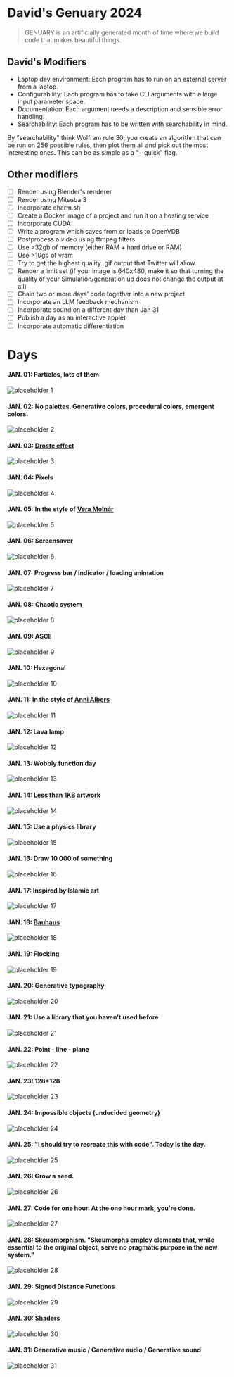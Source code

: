 # David's Genuary 2024
> GENUARY is an artificially generated month of time where we build code that makes beautiful things. 

## David's Modifiers
- Laptop dev environment: Each program has to run on an external server from a laptop.
- Configurability: Each program has to take CLI arguments with a large input parameter space.
- Documentation: Each argument needs a description and sensible error handling.
- Searchability: Each program has to be written with searchability in mind. 

By "searchability" think Wolfram rule 30; you create an algorithm that can be run on 256 possible rules, then plot them all and pick out the most interesting ones. This can be as simple as a "--quick" flag.

## Other modifiers
- [ ] Render using Blender's renderer
- [ ] Render using Mitsuba 3
- [ ] Incorporate charm.sh
- [ ] Create a Docker image of a project and run it on a hosting service
- [ ] Incorporate CUDA
- [ ] Write a program which saves from or loads to OpenVDB
- [ ] Postprocess a video using ffmpeg filters
- [ ] Use >32gb of memory (either RAM + hard drive or RAM)
- [ ] Use >10gb of vram
- [ ] Try to get the highest quality .gif output that Twitter will allow.
- [ ] Render a limit set (if your image is 640x480, make it so that turning the quality of your Simulation/generation up does not change the output at all)
- [ ] Chain two or more days' code together into a new project 
- [ ] Incorporate an LLM feedback mechanism
- [ ] Incorporate sound on a different day than Jan 31
- [ ] Publish a day as an interactive applet
- [ ] Incorporate automatic differentiation

# Days

#### JAN. 01: Particles, lots of them.
![placeholder 1](placeholder/day01placeholder.png)

#### JAN. 02: No palettes. Generative colors, procedural colors, emergent colors.
![placeholder 2](placeholder/day02placeholder.png)

#### JAN. 03: [Droste effect](https://en.wikipedia.org/wiki/Droste_effect)
![placeholder 3](placeholder/day03placeholder.png)

#### JAN. 04: Pixels
![placeholder 4](placeholder/day04placeholder.png)

#### JAN. 05: In the style of [Vera Molnár](https://en.wikipedia.org/wiki/Vera_Moln%C3%A1r)
![placeholder 5](placeholder/day05placeholder.png)

#### JAN. 06: Screensaver
![placeholder 6](placeholder/day06placeholder.png)

#### JAN. 07: Progress bar / indicator / loading animation
![placeholder 7](placeholder/day07placeholder.png)

#### JAN. 08: Chaotic system
![placeholder 8](placeholder/day08placeholder.png)

#### JAN. 09: ASCII
![placeholder 9](placeholder/day09placeholder.png)

#### JAN. 10: Hexagonal
![placeholder 10](placeholder/day10placeholder.png)

#### JAN. 11: In the style of [Anni Albers](https://en.wikipedia.org/wiki/Anni_Albers)
![placeholder 11](placeholder/day11placeholder.png)

#### JAN. 12: Lava lamp
![placeholder 12](placeholder/day12placeholder.png)

#### JAN. 13: Wobbly function day
![placeholder 13](placeholder/day13placeholder.png)

#### JAN. 14: Less than 1KB artwork
![placeholder 14](placeholder/day14placeholder.png)

#### JAN. 15: Use a physics library
![placeholder 15](placeholder/day15placeholder.png)

#### JAN. 16: Draw 10 000 of something
![placeholder 16](placeholder/day16placeholder.png)

#### JAN. 17: Inspired by Islamic art
![placeholder 17](placeholder/day17placeholder.png)

#### JAN. 18: [Bauhaus](https://en.wikipedia.org/wiki/Bauhaus)
![placeholder 18](placeholder/day18placeholder.png)

#### JAN. 19: Flocking
![placeholder 19](placeholder/day19placeholder.png)

#### JAN. 20: Generative typography
![placeholder 20](placeholder/day20placeholder.png)

#### JAN. 21: Use a library that you haven't used before
![placeholder 21](placeholder/day21placeholder.png)

#### JAN. 22: Point - line - plane
![placeholder 22](placeholder/day22placeholder.png)

#### JAN. 23: 128\*128
![placeholder 23](placeholder/day23placeholder.png)

#### JAN. 24: Impossible objects (undecided geometry)
![placeholder 24](placeholder/day24placeholder.png)

#### JAN. 25: "I should try to recreate this with code". Today is the day.
![placeholder 25](placeholder/day25placeholder.png)

#### JAN. 26: Grow a seed.
![placeholder 26](placeholder/day26placeholder.png)

#### JAN. 27: Code for one hour. At the one hour mark, you're done.
![placeholder 27](placeholder/day27placeholder.png)

#### JAN. 28: Skeuomorphism. "Skeumorphs employ elements that, while essential to the original object, serve no pragmatic purpose in the new system."
![placeholder 28](placeholder/day28placeholder.png)

#### JAN. 29: Signed Distance Functions
![placeholder 29](placeholder/day29placeholder.png)

#### JAN. 30: Shaders
![placeholder 30](placeholder/day30placeholder.png)

#### JAN. 31: Generative music / Generative audio / Generative sound.
![placeholder 31](placeholder/day31placeholder.png)

